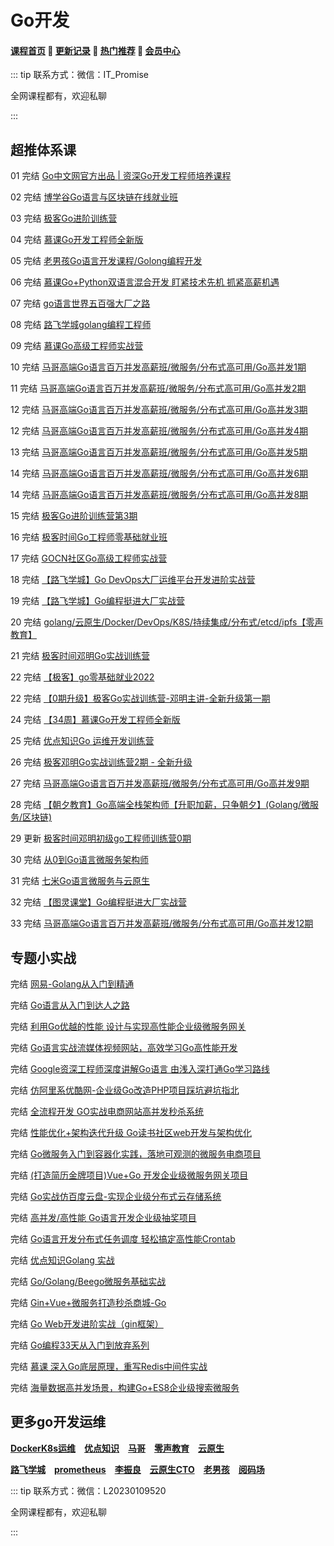 # Go开发

#### [**课程首页**](../../README.md) 💖 [**更新记录**](./gxjl-2023.md) 💖 [**热门推荐**](./rmtj.md) 💖 [**会员中心**](./vip.md)

::: tip
联系方式：微信：IT_Promise

全网课程都有，欢迎私聊

:::

## **超推体系课**

01 完结 [Go中文网官方出品 | 资深Go开发工程师培养课程](https://studygolang.com/articles/24793#reply9)

02 完结 [博学谷Go语言与区块链在线就业班](https://www.boxuegu.com/class/detail-1125.html)

03 完结 [极客Go进阶训练营](https://u.geekbang.org/subject/go/1000607)

04 完结 [慕课Go开发工程师全新版](https://class.imooc.com/sale/go)

05 完结 [老男孩Go语言开发课程/Golong编程开发](https://ke.qq.com/course/3060393)

06 完结 [慕课Go+Python双语言混合开发 盯紧技术先机 抓紧高薪机遇](https://coding.imooc.com/class/469.html)

07 完结 [go语言世界五百强大厂之路](https://edu.51cto.com/topic/3994.html)

08 完结 [路飞学城golang编程工程师](https://www.luffycity.com/light-course/go)

09 完结 [慕课Go高级工程师实战营](https://class.imooc.com/sale/golive)

10 完结 [马哥高端Go语言百万并发高薪班/微服务/分布式高可用/Go高并发1期](https://ke.qq.com/course/406096)

11 完结 [马哥高端Go语言百万并发高薪班/微服务/分布式高可用/Go高并发2期](https://ke.qq.com/course/406096)

12 完结 [马哥高端Go语言百万并发高薪班/微服务/分布式高可用/Go高并发3期](https://ke.qq.com/course/406096)

12 完结 [马哥高端Go语言百万并发高薪班/微服务/分布式高可用/Go高并发4期](https://ke.qq.com/course/406096)

13 完结 [马哥高端Go语言百万并发高薪班/微服务/分布式高可用/Go高并发5期](https://ke.qq.com/course/406096)

14 完结 [马哥高端Go语言百万并发高薪班/微服务/分布式高可用/Go高并发6期](https://ke.qq.com/course/406096)

14 完结 [马哥高端Go语言百万并发高薪班/微服务/分布式高可用/Go高并发8期](https://ke.qq.com/course/406096)

15 完结 [极客Go进阶训练营第3期](https://u.geekbang.org/subject/go)

16 完结 [极客时间Go工程师零基础就业班](https://u.geekbang.org/subject/basicgo)

17 完结 [GOCN社区Go高级工程师实战营](https://learn.gocn.vip/course)

18 完结 [【路飞学城】Go DevOps大厂运维平台开发进阶实战营](https://www.luffycity.com/light-course)

19 完结 [【路飞学城】Go编程挺进⼤⼚实战营](https://www.luffycity.com/light-course)

20 完结 [golang/云原生/Docker/DevOps/K8S/持续集成/分布式/etcd/ipfs【零声教育】](https://ke.qq.com/course/3384068)

21 完结 [极客时间邓明Go实战训练营](https://u.geekbang.org/subject/go2nd)

22 完结 [【极客】go零基础就业2022](https://u.geekbang.org/subject/basicgo)

22 完结 [【0期升级】极客Go实战训练营-邓明主讲-全新升级第一期](https://u.geekbang.org/subject/go2nd)

24 完结 [【34周】慕课Go开发工程师全新版](https://class.imooc.com/sale/newgo)

25 完结 [优点知识Go 运维开发训练营](https://youdianzhishi.com/web/course/1035)

26 完结 [极客邓明Go实战训练营2期 - 全新升级](https://u.geekbang.org/subject/go2nd)

27 完结 [马哥高端Go语言百万并发高薪班/微服务/分布式高可用/Go高并发9期](https://ke.qq.com/course/406096)

28 完结 [【朝夕教育】Go高端全栈架构师【升职加薪，只争朝夕】(Golang/微服务/区块链)](https://ke.qq.com/course/5027527)

29 更新 [极客时间邓明初级go工程师训练营0期](https://u.geekbang.org/subject/go3rd)

30 完结 [从0到Go语言微服务架构师](https://edu.51cto.com/course/32246.html)

31 完结 [七米Go语言微服务与云原生](https://study.163.com/course/introduction.htm?courseId=1212937804)

32 完结 [【图灵课堂】Go编程挺进大厂实战营](https://vip.tulingxueyuan.cn/p/t_pc/goods_pc_detail/goods_detail/p_62a6f065e4b0d4f489aa1325)

33 完结 [马哥高端Go语言百万并发高薪班/微服务/分布式高可用/Go高并发12期](https://ke.qq.com/course/406096)

## **专题小实战**

完结 [网易-Golang从入门到精通](https://study.163.com/course/introduction/1004720008.htm)

完结 [Go语言从入门到达人之路](https://coding.imooc.com/learningpath/route?pathId=5)

完结 [利用Go优越的性能 设计与实现高性能企业级微服务网关](https://coding.imooc.com/class/436.html)

完结 [Go语言实战流媒体视频网站，高效学习Go高性能开发](https://coding.imooc.com/class/227.html)

完结 [Google资深工程师深度讲解Go语言 由浅入深打通Go学习路线](https://coding.imooc.com/class/180.html)

完结 [仿阿里系优酷网-企业级Go改造PHP项目踩坑避坑指北](https://coding.imooc.com/class/443.html)

完结 [全流程开发 GO实战电商网站高并发秒杀系统](https://coding.imooc.com/class/347.html)

完结 [性能优化+架构迭代升级 Go读书社区web开发与架构优化](https://coding.imooc.com/class/403.html)

完结 [Go微服务入门到容器化实践，落地可观测的微服务电商项目](https://coding.imooc.com/class/447.html)

完结 [(打造简历金牌项目)Vue+Go 开发企业级微服务网关项目](https://coding.imooc.com/class/436.html)

完结 [Go实战仿百度云盘-实现企业级分布式云存储系统](https://coding.imooc.com/class/323.html)

完结 [高并发/高性能 Go语言开发企业级抽奖项目](https://coding.imooc.com/class/295.html)

完结 [Go语言开发分布式任务调度 轻松搞定高性能Crontab](https://coding.imooc.com/class/281.html)

完结 [优点知识Golang 实战](https://youdianzhishi.com/web/course/1011)

完结 [Go/Golang/Beego微服务基础实战](https://study.163.com/course/introduction/1209977452.htm)

完结 [Gin+Vue+微服务打造秒杀商城-Go](https://study.163.com/course/introduction/1210803856.htm)

完结 [Go Web开发进阶实战（gin框架）](https://study.163.com/course/introduction/1210171207.htm)

完结 [Go编程33天从入门到放弃系列](https://www.luffycity.com/actual-course/69/chapter)

完结 [慕课 深入Go底层原理，重写Redis中间件实战](https://coding.m.imooc.com/classindex.html?cid=576)

完结 [海量数据高并发场景，构建Go+ES8企业级搜索微服务](https://coding.imooc.com/class/chapter/579.html#Anchor)



## **更多go开发运维**

[**DockerK8s运维**](./DockerK8s.md) [**优点知识**](./youdian.md) [**马哥**](./mage.md) [**零声教育**](./lsjy.md) [**云原生**](./yunyuanssheng.md)

[**路飞学城**](./lufei.md) [**prometheus**](./prometheus.md) [**李振良**](./lizhenlaing.md) [**云原生CTO**](./yysCTO.md) [**老男孩**](./laonanhai.md) [**阅码场**](https://shop.yomocode.com/)



::: tip
联系方式：微信：L20230109520

全网课程都有，欢迎私聊

 

:::

